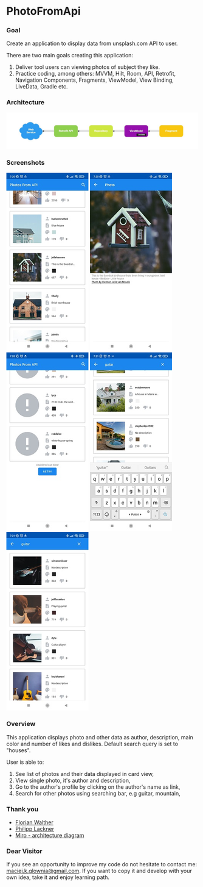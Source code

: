 ﻿# PhotoFromApi

### Goal
Create an application to display data from unsplash.com API to user.

There are two main goals creating this application:
1. Deliver tool users can viewing photos of subject they like.
2. Practice coding, among others: MVVM, Hilt, Room, API, Retrofit, Navigation Components, Fragments, ViewModel, View Binding, LiveData, Gradle etc.

### Architecture
![Architecture](app/src/main/res/drawable-v24/architecture_mvvm.jpg)

### Screenshots
![Main Page](app/src/main/res/drawable-v24/screen_main_page.jpg)
![Single Photo](app/src/main/res/drawable-v24/screen_single_photo.jpg)
![No internet](app/src/main/res/drawable-v24/screen_no_internet.jpg)
![Search](app/src/main/res/drawable-v24/screen_search_bar.jpg)
![New record](app/src/main/res/drawable-v24/screen_new_record.jpg)

### Overview
This application displays photo and other data as author, description, main color and number of 
likes and dislikes.
Default search query is set to "houses".

User is able to:
1. See list of photos and their data displayed in card view,
2. View single photo, it's author and description,
3. Go to the author's profile by clicking on the author's name as link, 
4. Search for other photos using searching bar, e.g guitar, mountain,

### Thank you
- [Florian Walther](https://codinginflow.com/)
- [Philipp Lackner](https://pl-coding.com/)
- [Miro - architecture diagram](https://miro.com/)

### Dear Visitor
If you see an opportunity to improve my code do not hesitate to contact me:
maciej.k.glownia@gmail.com. If you want to copy it and develop with your own idea, take it and enjoy
learning path.
